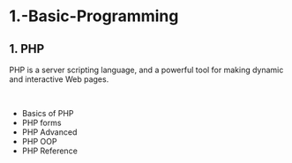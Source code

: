# 1.-Basic-Programming
<h2>1. PHP</h2>

<p>PHP is a server scripting language, and a powerful tool for making dynamic and interactive Web pages.</p><br>

- Basics of PHP<br>
- PHP forms<br>
- PHP Advanced<br>
- PHP OOP<br>
- PHP Reference<br>




